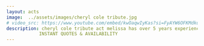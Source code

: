 ```yaml
---
layout: acts
image:  ../assets/images/cheryl cole tribute.jpg
# video_src: https://www.youtube.com/embed/kwOaqwIyKas?si=FyAYW6OFKMdkuAjb
description: cheryl cole tribute act melissa has over 5 years experience working with well represented Girls Aloud tributes. Melissa has studied each of the girls, performing in venues around the UK and abroad.Recreating routines,and perfecting harmonies as well as accents and mannerisms. As Cheryl branched out on her own with the release of first solo album and No.1 single Fight for this Love, Melissa first began her solo tribute to the Geordie pop star back in 2010.Now Cheryl is back! Having reclaimed her judges role on the X Factor, a new album and already hit single Crazy Stupid Love. Melissa brings back all of your favourites with ‘Miss Cheryl’. With songs like Call My Name, Parachute and even a few Girls Aloud hits. We Promise This is one you won’t want to miss! <hr>
            INSTANT QUOTES & AVAILABILITY
---
```

